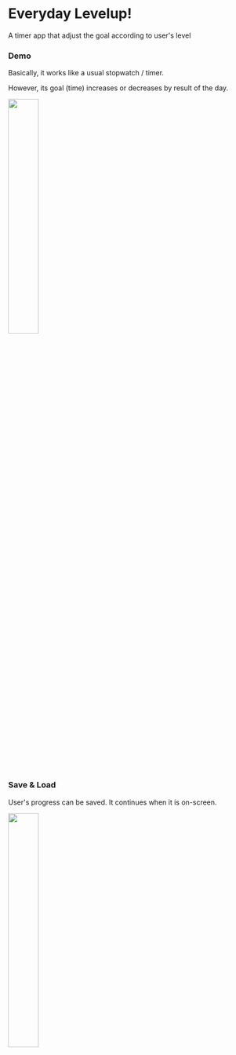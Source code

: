 # Everyday Levelup!

A timer app that adjust the goal according to user's level

### Demo

Basically, it works like a usual stopwatch / timer.

However, its goal (time) increases or decreases by result of the day.

<img src="https://user-images.githubusercontent.com/59524305/121805945-8261d400-cc88-11eb-8875-9d8aa559a081.gif" width="35%">

### Save & Load

User's progress can be saved. It continues when it is on-screen.

<img src="https://user-images.githubusercontent.com/59524305/121805944-8130a700-cc88-11eb-881d-a27c8a23b18c.gif" width="35%">
